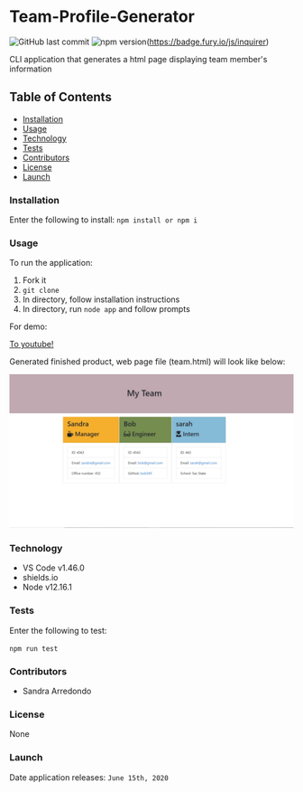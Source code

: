 # Team-Profile-Generator

![GitHub last commit](https://img.shields.io/github/last-commit/salpharre/Team-Profile-Generator?style=plastic) ![npm version](https://badge.fury.io/js/inquirer.svg)(https://badge.fury.io/js/inquirer)

CLI application that generates a html page displaying team member's information

## Table of Contents

* [Installation](#installation)
* [Usage](#usage)
* [Technology](#technology)
* [Tests](#tests)
* [Contributors](#contributors)
* [License](#license)
* [Launch](#launch)

### Installation

Enter the following to install:
`npm install or npm i`

### Usage

To run the application:
1. Fork it
2. `git clone`
3. In directory, follow installation instructions
4. In directory, run `node app` and follow prompts

For demo:

[To youtube!](https://youtu.be/2Kp1rXdKbsU)

Generated finished product, web page file (team.html) will look like below:

![example](https://github.com/salpharre/Team-Profile-Generator/blob/master/img/finishedproduct.jpg)


### Technology

* VS Code v1.46.0
* shields.io
* Node v12.16.1

### Tests

Enter the following to test:

`npm run test`

### Contributors

* Sandra Arredondo

### License

None

### Launch

Date application releases: `June 15th, 2020`
